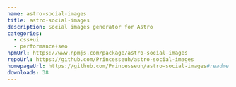 ```yaml
---
name: astro-social-images
title: astro-social-images
description: Social images generator for Astro
categories:
  - css+ui
  - performance+seo
npmUrl: https://www.npmjs.com/package/astro-social-images
repoUrl: https://github.com/Princesseuh/astro-social-images
homepageUrl: https://github.com/Princesseuh/astro-social-images#readme
downloads: 38
---
```

